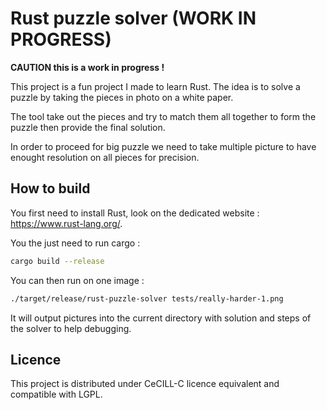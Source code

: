 Rust puzzle solver (WORK IN PROGRESS)
=====================================

**CAUTION this is a work in progress !**

This project is a fun project I made to learn Rust. The idea is to solve a puzzle by taking the pieces in photo on a white paper.

The tool take out the pieces and try to match them all together to form the puzzle then provide the final solution.

In order to proceed for big puzzle we need to take multiple picture to have enought resolution on all pieces for precision.


How to build
------------

You first need to install Rust, look on the dedicated website : https://www.rust-lang.org/.

You the just need to run cargo :

```sh
cargo build --release
```

You can then run on one image :

```sh
./target/release/rust-puzzle-solver tests/really-harder-1.png
```

It will output pictures into the current directory with solution and steps of the solver to help debugging.

Licence
-------

This project is distributed under CeCILL-C licence equivalent and compatible with LGPL.
